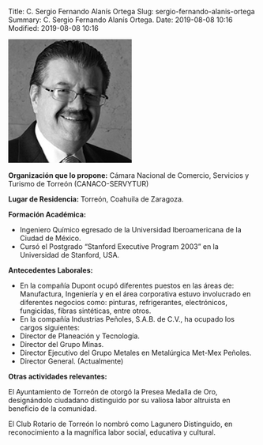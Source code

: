 Title: C. Sergio Fernando Alanís Ortega
Slug: sergio-fernando-alanis-ortega
Summary: C. Sergio Fernando Alanís Ortega.
Date: 2019-08-08 10:16
Modified: 2019-08-08 10:16


![C. Sergio Fernando Alanís Ortega](sergio-fernando-alanis-ortega.jpg)

**Organización que lo propone:** Cámara Nacional de Comercio, Servicios y Turismo de Torreón (CANACO-SERVYTUR)

**Lugar de Residencia:** Torreón, Coahuila de Zaragoza.

**Formación Académica:**

* Ingeniero Químico egresado de la Universidad Iberoamericana de la Ciudad de México.
* Cursó el Postgrado “Stanford Executive Program 2003” en la Universidad de Stanford, USA.

**Antecedentes Laborales:**

* En la compañía Dupont ocupó diferentes puestos en las áreas de: Manufactura, Ingeniería y en el área corporativa estuvo involucrado en diferentes negocios como: pinturas, refrigerantes, electrónicos, fungicidas, fibras sintéticas, entre otros.
* En la compañía Industrias Peñoles, S.A.B. de C.V., ha ocupado los cargos siguientes:
* Director de Planeación y Tecnología.
* Director del Grupo Minas.
* Director Ejecutivo del Grupo Metales en Metalúrgica Met-Mex Peñoles.
* Director General. (Actualmente)

**Otras actividades relevantes:**

El Ayuntamiento de Torreón de otorgó la Presea Medalla de Oro, designándolo ciudadano distinguido por su valiosa labor altruista en beneficio de la comunidad.

El Club Rotario de Torreón lo nombró como Lagunero Distinguido, en reconocimiento a la magnífica labor social, educativa y cultural.
